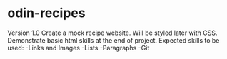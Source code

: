 # odin-recipes
Version 1.0
Create a mock recipe website. Will be styled later with CSS.
Demonstrate basic html skills at the end of project.
Expected skills to be used:
-Links and Images
-Lists
-Paragraphs
-Git
